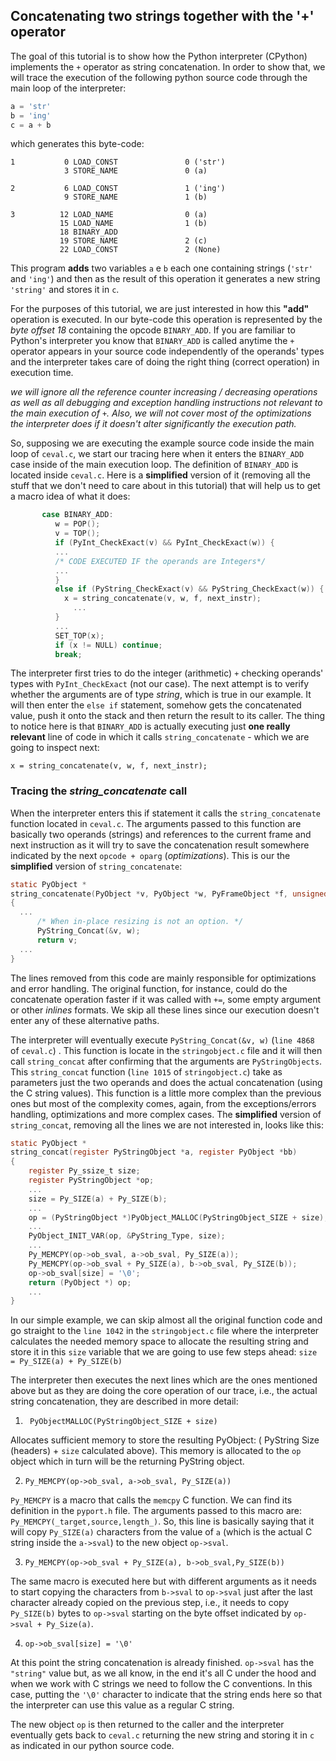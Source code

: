 ## Concatenating two strings together with the '+' operator ##

  The goal of this tutorial is to show how the Python interpreter (CPython) implements the `+` operator as string concatenation. In order to show that, we will trace the execution of the following python source code through the main loop of the interpreter:
```python
a = 'str'
b = 'ing'
c = a + b
```
which generates this byte-code:
```
1           0 LOAD_CONST               0 ('str')
            3 STORE_NAME               0 (a)

2           6 LOAD_CONST               1 ('ing')
            9 STORE_NAME               1 (b)

3          12 LOAD_NAME                0 (a)
           15 LOAD_NAME                1 (b)
           18 BINARY_ADD          
           19 STORE_NAME               2 (c)
           22 LOAD_CONST               2 (None)
```
This program **adds** two variables `a` e `b` each one containing strings (`'str'` and `'ing'`) and then as the result of this operation it generates a new string `'string'` and stores it in `c`.

For the purposes of this tutorial, we are just interested in how this **"add"** operation is executed. In our byte-code this operation is represented by the *byte offset 18* containing the opcode `BINARY_ADD`. If you are familiar to Python's interpreter you know that `BINARY_ADD` is called anytime the `+` operator appears in your source code independently of the operands' types and the interpreter takes care of doing the right thing (correct operation) in execution time.  

_we will ignore all the reference counter increasing / decreasing operations as well as all debugging and exception handling instructions not relevant to the main execution of `+`. Also, we will not cover most of the optimizations the interpreter does if it doesn't alter significantly the execution path._

So, supposing we are executing the example source code inside the main loop of `ceval.c`, we start our tracing here when it enters the `BINARY_ADD` case inside of the main execution loop. The definition of `BINARY_ADD` is located inside `ceval.c`. Here is a **simplified** version of it (removing all the stuff that we don't need to care about in this tutorial) that will help us to get a macro idea of what it does:
``` c
       case BINARY_ADD:
          w = POP();
          v = TOP();
          if (PyInt_CheckExact(v) && PyInt_CheckExact(w)) {
          ...
          /* CODE EXECUTED IF the operands are Integers*/
          ...
          }
          else if (PyString_CheckExact(v) && PyString_CheckExact(w)) {
            x = string_concatenate(v, w, f, next_instr);
              ...
          }
          ...
          SET_TOP(x);
          if (x != NULL) continue;
          break;
  ```
The interpreter first tries to do the integer (arithmetic) `+` checking operands' types  with `PyInt_CheckExact` (not our case). The next attempt is to verify whether the arguments are of type *string*, which is true in our example. It will then enter the `else if` statement, somehow gets the concatenated value, push it onto the stack and then return the result to its caller. The thing to notice here is that `BINARY_ADD` is actually executing just **one really relevant** line of code in which it calls `string_concatenate` - which we are going to inspect next:

`x = string_concatenate(v, w, f, next_instr);`


### Tracing the _string_concatenate_ call ###
When the interpreter enters this if statement it calls the `string_concatenate` function located in `ceval.c`. The arguments passed to this function are basically two operands (strings) and references to the current frame and next instruction as it will try to save the concatenation result somewhere indicated by the next `opcode + oparg` (_optimizations_). This is our the **simplified** version of `string_concatenate`:
```c
static PyObject *
string_concatenate(PyObject *v, PyObject *w, PyFrameObject *f, unsigned char *next_instr)
{
  ...
      /* When in-place resizing is not an option. */
      PyString_Concat(&v, w);
      return v;
  ...
}
```
The lines removed from this code are mainly responsible for optimizations and error handling. The original function, for instance, could do the concatenate operation faster if it was called with `+=`, some empty argument or other *inlines* formats. We skip all these lines since our execution doesn't enter any of these alternative paths.

The interpreter will eventually execute `PyString_Concat(&v, w)` (`line 4868` of `ceval.c`) . This function is locate in the `stringobject.c` file and it will then call `string_concat` after confirming that the arguments are  `PyStringObjects`. This `string_concat` function (`line 1015` of `stringobject.c`) take as parameters just the two operands and does the actual concatenation (using the C string values). This function is a little more complex than the previous ones but most of the complexity comes, again, from the exceptions/errors handling, optimizations and more complex cases. The **simplified** version of `string_concat`, removing all the lines we are not interested in, looks like this: 
``` c
static PyObject *
string_concat(register PyStringObject *a, register PyObject *bb)
{
    register Py_ssize_t size;
    register PyStringObject *op;
    ...
    size = Py_SIZE(a) + Py_SIZE(b);
    ...
    op = (PyStringObject *)PyObject_MALLOC(PyStringObject_SIZE + size);
    ...
    PyObject_INIT_VAR(op, &PyString_Type, size);
    ...
    Py_MEMCPY(op->ob_sval, a->ob_sval, Py_SIZE(a));
    Py_MEMCPY(op->ob_sval + Py_SIZE(a), b->ob_sval, Py_SIZE(b));
    op->ob_sval[size] = '\0';
    return (PyObject *) op;
    ...
}

```
In our simple example, we can skip almost all the original function code and go straight to the `line 1042` in the `stringobject.c` file where the interpreter calculates the needed memory space to allocate the resulting string and store it in this `size` variable that we are going to use few steps ahead: `size = Py_SIZE(a) + Py_SIZE(b)`
  
The interpreter then executes the next lines which are the ones mentioned above but as they are doing the core operation of our trace, i.e., the actual string concatenation, they are described in more detail:

1) ` PyObjectMALLOC(PyStringObject_SIZE + size)`

Allocates sufficient memory to store the resulting PyObject:  ( PyString Size (headers)  + `size` calculated above). This memory is allocated to the `op` object which in turn will be the returning PyString object.

2) `Py_MEMCPY(op->ob_sval, a->ob_sval, Py_SIZE(a))`

`Py_MEMCPY` is a macro that calls the `memcpy` C function. We can find its definition in the `pyport.h` file. The arguments passed to this macro are: `Py_MEMCPY(_target,source,length_)`. So, this line is basically saying that it will copy `Py_SIZE(a)` characters from the value of `a` (which is the actual C string inside the `a->sval`) to the new object `op->sval`.

3) `Py_MEMCPY(op->ob_sval + Py_SIZE(a), b->ob_sval,Py_SIZE(b)) `

The same macro is executed here but with different arguments as it needs to start copying the characters from `b->sval` to `op->sval` just after the last character already copied on the previous step, i.e., it needs to copy `Py_SIZE(b)` bytes to `op->sval` starting on the byte offset indicated by `op->sval + Py_Size(a)`.

4) `op->ob_sval[size] = '\0'`

At this point the string concatenation is already finished. `op->sval` has the `"string"` value but, as we all know, in the end it's all C under the hood and when we work with C strings we need to follow the C conventions. In this case, putting the `'\0'` character to indicate that the string ends here so that the interpreter can use this value as a regular C string.

The new object `op` is then returned to the caller and the interpreter eventually gets back to `ceval.c` returning the new string and storing it in `c` as indicated in our python source code.
